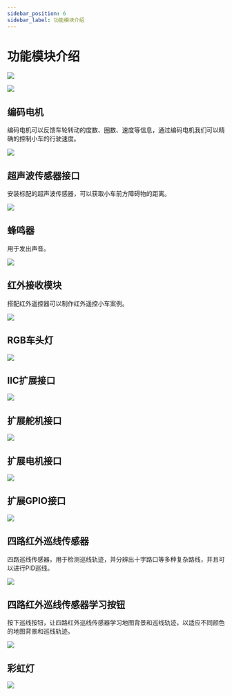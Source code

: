 ```yaml
---
sidebar_position: 6
sidebar_label: 功能模块介绍
---
```


# 功能模块介绍

![](./images/cutebot-pro-function-a.png)

![](./images/cutebot-pro-function-b.png)

## 编码电机

编码电机可以反馈车轮转动的度数、圈数、速度等信息，通过编码电机我们可以精确的控制小车的行驶速度。

![](./images/cutebot-pro-function-01.png)


## 超声波传感器接口

安装标配的超声波传感器，可以获取小车前方障碍物的距离。

![](./images/cutebot-pro-function-02.png)

## 蜂鸣器

用于发出声音。

![](./images/cutebot-pro-function-03.png)

## 红外接收模块

搭配红外遥控器可以制作红外遥控小车案例。

![](./images/cutebot-pro-function-04.png)

## RGB车头灯

![](./images/cutebot-pro-function-05.png)

## IIC扩展接口

![](./images/cutebot-pro-function-06.png)

## 扩展舵机接口

![](./images/cutebot-pro-function-07.png)

## 扩展电机接口

![](./images/cutebot-pro-function-08.png)

## 扩展GPIO接口

![](./images/cutebot-pro-function-09.png)

## 四路红外巡线传感器

四路巡线传感器，用于检测巡线轨迹，并分辨出十字路口等多种复杂路线，并且可以进行PID巡线。

![](./images/cutebot-pro-function-10.png)

## 四路红外巡线传感器学习按钮

按下巡线按钮，让四路红外巡线传感器学习地图背景和巡线轨迹，以适应不同颜色的地图背景和巡线轨迹。

![](./images/cutebot-pro-function-11.png)

## 彩虹灯

![](./images/cutebot-pro-function-12.png)
